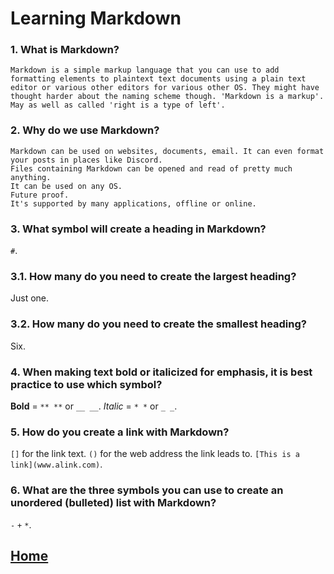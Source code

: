 # Learning Markdown

### 1. What is Markdown?  
    Markdown is a simple markup language that you can use to add formatting elements to plaintext text documents using a plain text editor or various other editors for various other OS. They might have thought harder about the naming scheme though. 'Markdown is a markup'. May as well as called 'right is a type of left'.  

### 2. Why do we use Markdown?  
    Markdown can be used on websites, documents, email. It can even format your posts in places like Discord.  
    Files containing Markdown can be opened and read of pretty much anything.  
    It can be used on any OS.  
    Future proof.  
    It's supported by many applications, offline or online.  

### 3. What symbol will create a heading in Markdown?    
`#`.  


### 3.1. How many do you need to create the largest heading?    
Just one.  


### 3.2. How many do you need to create the smallest heading?    
Six.  


### 4. When making text bold or italicized for emphasis, it is best practice to use which symbol?    
  **Bold** = `** **` or `__ __`.  *Italic* = `* *` or `_ _`.  


### 5. How do you create a link with Markdown?   
`[]` for the link text. `()` for the web address the link leads to. `[This is a link](www.alink.com)`.  


### 6. What are the three symbols you can use to create an unordered (bulleted) list with Markdown?    
`-` `+` `*`.  

## [Home](README.md)